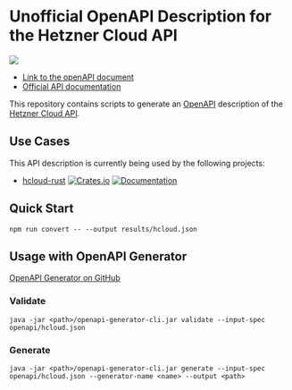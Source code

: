 # Unofficial OpenAPI Description for the Hetzner Cloud API

![](https://github.com/MaximilianKoestler/hcloud-openapi/workflows/CI%20Build%20and%20OpenAPI%20Spec%20Generation/badge.svg)

- [Link to the openAPI document](openapi/hcloud.json)
- [Official API documentation](https://docs.hetzner.cloud/)

This repository contains scripts to generate an [OpenAPI](https://swagger.io/specification/) description of the [Hetzner Cloud API](https://docs.hetzner.cloud/).

## Use Cases
This API description is currently being used by the following projects:
- [hcloud-rust](https://github.com/HenningHolmDE/hcloud-rust)
  [![Crates.io](https://img.shields.io/crates/v/hcloud.svg)](https://crates.io/crates/hcloud)
  [![Documentation](https://docs.rs/hcloud/badge.svg)](https://docs.rs/hcloud/)

## Quick Start

```
npm run convert -- --output results/hcloud.json
```

## Usage with OpenAPI Generator

[OpenAPI Generator on GitHub](https://github.com/OpenAPITools/openapi-generator)

### Validate

```
java -jar <path>/openapi-generator-cli.jar validate --input-spec openapi/hcloud.json
```

### Generate

```
java -jar <path>/openapi-generator-cli.jar generate --input-spec openapi/hcloud.json --generator-name <name> --output <path>
```
